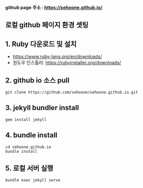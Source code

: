**github page 주소 : https://sehoone.github.io/**

## 로컬 github 페이지 환경 셋팅

## 1. Ruby 다운로드 및 설치  
- https://www.ruby-lang.org/en/downloads/  
- 원도우 인스톨러: https://rubyinstaller.org/downloads/

## 2. github io 소스 pull

```
git clone https://github.com/sehoone/sehoone.github.io.git
```

## 3. jekyll bundler install

```
gem install jekyll
```

## 4. bundle install

```
cd sehoone.github.io
bundle install
```

## 5. 로컬 서버 실행

```
bundle exec jekyll serve
```
